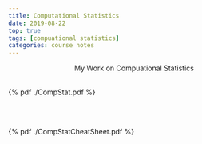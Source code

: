 ```yaml
---
title: Computational Statistics
date: 2019-08-22
top: true
tags: [compuational statistics]
categories: course notes
---
```


<center>My Work on Compuational Statistics</center> 
<br>

{% pdf ./CompStat.pdf %}

<br>



<br>{% pdf ./CompStatCheatSheet.pdf %}

<br>

